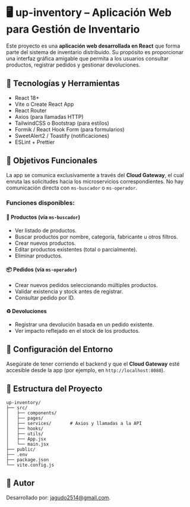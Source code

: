 # 🖥️ up-inventory – Aplicación Web para Gestión de Inventario

Este proyecto es una **aplicación web desarrollada en React** que forma parte del sistema de inventario distribuido. Su propósito es proporcionar una interfaz gráfica amigable que permita a los usuarios consultar productos, registrar pedidos y gestionar devoluciones.

## 🚀 Tecnologías y Herramientas

- React 18+
- Vite o Create React App
- React Router
- Axios (para llamadas HTTP)
- TailwindCSS o Bootstrap (para estilos)
- Formik / React Hook Form (para formularios)
- SweetAlert2 / Toastify (notificaciones)
- ESLint + Prettier

## 🎯 Objetivos Funcionales

La app se comunica exclusivamente a través del **Cloud Gateway**, el cual enruta las solicitudes hacia los microservicios correspondientes. No hay comunicación directa con `ms-buscador` o `ms-operador`.

### Funciones disponibles:

#### 🧾 Productos (vía `ms-buscador`)
- Ver listado de productos.
- Buscar productos por nombre, categoría, fabricante u otros filtros.
- Crear nuevos productos.
- Editar productos existentes (total o parcialmente).
- Eliminar productos.

#### 📦 Pedidos (vía `ms-operador`)
- Crear nuevos pedidos seleccionando múltiples productos.
- Validar existencia y stock antes de registrar.
- Consultar pedido por ID.

#### ♻️ Devoluciones
- Registrar una devolución basada en un pedido existente.
- Ver impacto reflejado en el stock de los productos.

## 📡 Configuración del Entorno

Asegúrate de tener corriendo el backend y que el **Cloud Gateway** esté accesible desde la app (por ejemplo, en `http://localhost:8080`).

## 📁 Estructura del Proyecto

```
up-inventory/
├── src/
│   ├── components/
│   ├── pages/
│   ├── services/       # Axios y llamadas a la API
│   ├── hooks/
│   ├── utils/
│   ├── App.jsx
│   └── main.jsx
├── public/
├── .env
├── package.json
└── vite.config.js
```

## 📄 Autor

Desarrollado por: jagudo2514@gmail.com.
